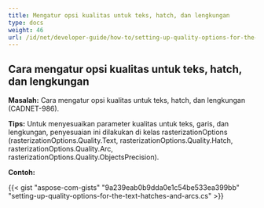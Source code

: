 ```yaml
---
title: Mengatur opsi kualitas untuk teks, hatch, dan lengkungan
type: docs
weight: 46
url: /id/net/developer-guide/how-to/setting-up-quality-options-for-the-text-hatches-and-arcs/
---
```


## **Cara mengatur opsi kualitas untuk teks, hatch, dan lengkungan**

**Masalah:** Cara mengatur opsi kualitas untuk teks, hatch, dan lengkungan (CADNET-986).

**Tips:** Untuk menyesuaikan parameter kualitas untuk teks, garis, dan lengkungan, penyesuaian ini dilakukan di kelas rasterizationOptions (rasterizationOptions.Quality.Text, rasterizationOptions.Quality.Hatch, rasterizationOptions.Quality.Arc, rasterizationOptions.Quality.ObjectsPrecision).

**Contoh:**

{{< gist "aspose-com-gists" "9a239eab0b9dda0e1c54be533ea399bb" "setting-up-quality-options-for-the-text-hatches-and-arcs.cs" >}}
